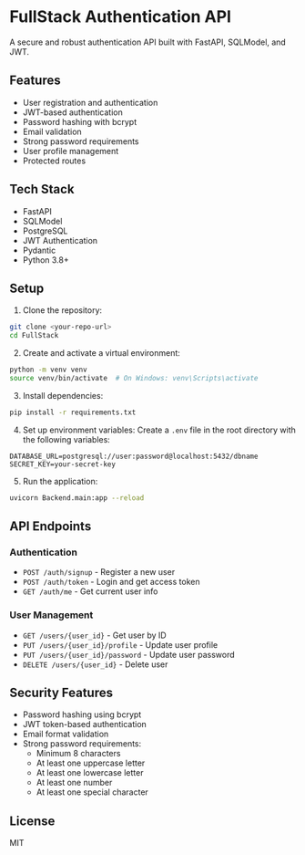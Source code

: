 # FullStack Authentication API

A secure and robust authentication API built with FastAPI, SQLModel, and JWT.

## Features

- User registration and authentication
- JWT-based authentication
- Password hashing with bcrypt
- Email validation
- Strong password requirements
- User profile management
- Protected routes

## Tech Stack

- FastAPI
- SQLModel
- PostgreSQL
- JWT Authentication
- Pydantic
- Python 3.8+

## Setup

1. Clone the repository:
```bash
git clone <your-repo-url>
cd FullStack
```

2. Create and activate a virtual environment:
```bash
python -m venv venv
source venv/bin/activate  # On Windows: venv\Scripts\activate
```

3. Install dependencies:
```bash
pip install -r requirements.txt
```

4. Set up environment variables:
Create a `.env` file in the root directory with the following variables:
```
DATABASE_URL=postgresql://user:password@localhost:5432/dbname
SECRET_KEY=your-secret-key
```

5. Run the application:
```bash
uvicorn Backend.main:app --reload
```

## API Endpoints

### Authentication
- `POST /auth/signup` - Register a new user
- `POST /auth/token` - Login and get access token
- `GET /auth/me` - Get current user info

### User Management
- `GET /users/{user_id}` - Get user by ID
- `PUT /users/{user_id}/profile` - Update user profile
- `PUT /users/{user_id}/password` - Update user password
- `DELETE /users/{user_id}` - Delete user

## Security Features

- Password hashing using bcrypt
- JWT token-based authentication
- Email format validation
- Strong password requirements:
  - Minimum 8 characters
  - At least one uppercase letter
  - At least one lowercase letter
  - At least one number
  - At least one special character

## License

MIT 
